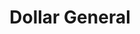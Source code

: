 ---
title: "Dollar General"
url: /fuquay-varina/dollar-general-us-401-north/
shop: variety store
---